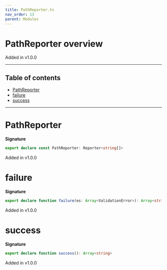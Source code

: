 ```yaml
---
title: PathReporter.ts
nav_order: 13
parent: Modules
---
```


# PathReporter overview

Added in v1.0.0

---

<h2 class="text-delta">Table of contents</h2>

- [PathReporter](#pathreporter)
- [failure](#failure)
- [success](#success)

---

# PathReporter

**Signature**

```ts
export declare const PathReporter: Reporter<string[]>
```

Added in v1.0.0

# failure

**Signature**

```ts
export declare function failure(es: Array<ValidationError>): Array<string>
```

Added in v1.0.0

# success

**Signature**

```ts
export declare function success(): Array<string>
```

Added in v1.0.0
